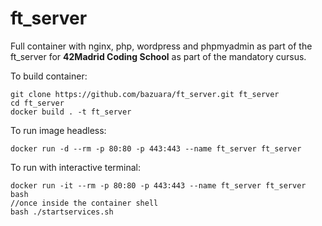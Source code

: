 # ft_server

Full container with nginx, php, wordpress and phpmyadmin as part of the ft_server for **42Madrid Coding School** as part of the mandatory cursus.

To build container:

```
git clone https://github.com/bazuara/ft_server.git ft_server
cd ft_server
docker build . -t ft_server
```
To run image headless:

```
docker run -d --rm -p 80:80 -p 443:443 --name ft_server ft_server
```

To run with interactive terminal:

```
docker run -it --rm -p 80:80 -p 443:443 --name ft_server ft_server bash
//once inside the container shell
bash ./startservices.sh
```
